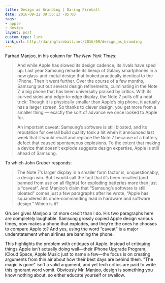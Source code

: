 ```yaml
---
title: Design as Branding | Daring Fireball
date: 2016-09-22 09:56:13 -05:00
tags:
- apple
- design
layout: post
custom_type: link
link_url: http://daringfireball.net/2016/09/design_as_branding
---
```


Farhad Manjoo, in his column for *The New York Times*:

> And while Apple has slowed its design cadence, its rivals have sped up. Last year Samsung remade its lineup of Galaxy smartphones in a new glass-and-metal design that looked practically identical to the iPhone. Then it went further. Over the course of a few months, Samsung put out several design refinements, culminating in the Note 7, a big phone that has been universally praised by critics. With its curved sides and edge-to-edge display, the Note 7 pulls off a neat trick: Though it is physically smaller than Apple’s big phone, it actually has a larger screen. So thanks to clever design, you get more from a smaller thing — exactly the sort of advance we once looked to Apple for.
>
> An important caveat: Samsung’s software is still bloated, and its reputation for overall build quality took a hit when it announced last week that it would recall and replace the Note 7 because of a battery defect that caused spontaneous explosions. To the extent that making a device that doesn’t explode suggests design expertise, Apple is still ahead of Samsung.

To which John Gruber responds:

> The Note 7’s larger display in a smaller form factor is, unquestionably, a design win. But I would call the fact that it’s been recalled (and banned from use on all flights) for exploding batteries more than just a “caveat”. And Manjoo’s claim that “Samsung’s software is still bloated” comes just a few paragraphs after he wrote, “Apple has squandered its once-commanding lead in hardware and software design.” Which is it?

Gruber gives Manjoo a lot more credit than I do. His two paragraphs here are completely laughable. Samsung grossly copied Apple design various times, now makes a phone that explodes, and they’re the ones he chooses to compare Apple to? And yes, using the word “caveat” is a major understatement when airlines are banning the phone.

This highlights the problem with critiques of Apple. Instead of critiquing things Apple isn’t actually doing well—their iPhone Upgrade Program, iCloud Space, Apple Music just to name a few—the focus is on creating arguments from thin air about how their best days are behind them. "The magic is gone" isn't a valid argument, and yet tech critics are paid to write this ignorant word vomit. Obviously Mr. Manjoo, design is something you know nothing about, so either educate yourself or swallow.
